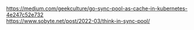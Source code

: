 https://medium.com/geekculture/go-sync-pool-as-cache-in-kubernetes-4e247c52e732 <br/>
https://www.sobyte.net/post/2022-03/think-in-sync-pool/ <br/>